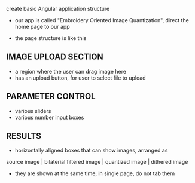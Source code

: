 create basic Angular application structure
- our app is called "Embroidery Oriented Image Quantization", direct the home page to our app

- the page structure is like this

IMAGE UPLOAD SECTION
---------------------
- a region where the user can drag image here
- has an upload button, for user to select file to upload

PARAMETER CONTROL
---------------------
- various sliders
- various number input boxes

RESULTS
-------------
- horizontally aligned boxes that can show images, arranged as

source image | bilaterial filtered image | quantized image | dithered image

- they are shown at the same time, in single page, do not tab them